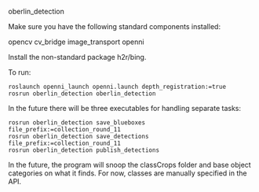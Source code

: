 oberlin_detection


Make sure you have the following standard components installed:

opencv
cv_bridge
image_transport
openni

Install the non-standard package h2r/bing.

To run:

```
roslaunch openni_launch openni.launch depth_registration:=true
rosrun oberlin_detection oberlin_detection
```

In the future there will be three executables for handling separate tasks:

```
rosrun oberlin_detection save_blueboxes file_prefix:=collection_round_11
rosrun oberlin_detection save_detections file_prefix:=collection_round_11
rosrun oberlin_detection publish_detections
```

In the future, the program will snoop the classCrops folder and base object categories on what it finds.
For now, classes are manually specified in the API.

